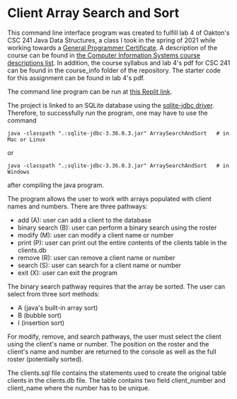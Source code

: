 # Client Array Search and Sort 

This command line interface program was created to fulfill lab 4 of Oakton's CSC 241 Java Data Structures, a class I took in the spring of 2021 while working towards a [General Programmer Certificate](https://catalog.oakton.edu/career-programs-pathways/computer-information-systems/general-programmer-certificate/). A description of the course can be found in [the Computer Information Systems course descriptions list](https://catalog.oakton.edu/course-descriptions/course-descriptions-discipline/cis/). In addition, the course syllabus and lab 4's pdf for CSC 241 can be found in the course_info folder of the repository. The starter code for this assignment can be found in lab 4's pdf. 

The command line program can be run at [this Replit link](https://replit.com/@john-albright/client-array-search-and-sort-console).

The project is linked to an SQLite database using the [sqlite-jdbc driver](https://github.com/xerial/sqlite-jdbc). Therefore, to successfully run the program, one may have to use the command

```
java -classpath ".:sqlite-jdbc-3.36.0.3.jar" ArraySearchAndSort   # in Mac or Linux
```
or
```
java -classpath ".;sqlite-jdbc-3.36.0.3.jar" ArraySearchAndSort   # in Windows
```

after compiling the java program.

The program allows the user to work with arrays populated with client names and numbers. There are three pathways: 
- add (A): user can add a client to the database
- binary search (B): user can perform a binary search using the roster
- modify (M): user can modify a client name or number
- print (P): user can print out the entire contents of the clients table in the clients.db
- remove (R): user can remove a client name or number
- search (S): user can search for a client name or number
- exit (X): user can exit the program

The binary search pathway requires that the array be sorted. The user can select from three sort methods: 
- A (java's built-in array sort)
- B (bubble sort)
- I (insertion sort)

For modify, remove, and search pathways, the user must select the client using the client's name or number. The position on the roster and the client's name and number are returned to the console as well as the full roster (potentially sorted). 

The clients.sql file contains the statements used to create the original table clients in the clients.db file. The table contains two field client_number and client_name where the number has to be unique. 